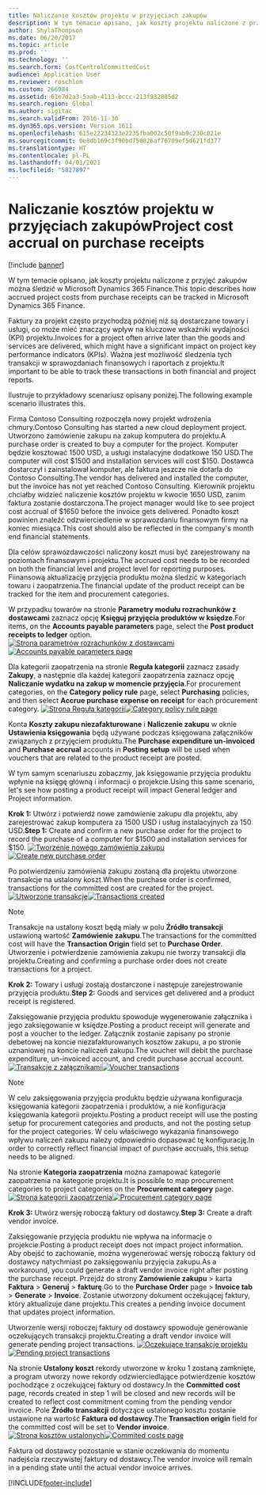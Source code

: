 ```yaml
---
title: Naliczanie kosztów projektu w przyjęciach zakupów
description: W tym temacie opisano, jak koszty projektu naliczone z przyjęć zakupów można śledzić w Microsoft Dynamics 365 Finance.
author: ShylaThompson
ms.date: 06/20/2017
ms.topic: article
ms.prod: ''
ms.technology: ''
ms.search.form: CostControlCommittedCost
audience: Application User
ms.reviewer: roschlom
ms.custom: 266984
ms.assetid: 61e7d2a3-5aab-4113-bccc-213f932885d2
ms.search.region: Global
ms.author: sigitac
ms.search.validFrom: 2016-11-30
ms.dyn365.ops.version: Version 1611
ms.openlocfilehash: 615e22234323e2235fba002c50f9ab9c230c021e
ms.sourcegitcommit: 0e8db169c3f90bd750826af76709ef5d621fd377
ms.translationtype: HT
ms.contentlocale: pl-PL
ms.lasthandoff: 04/01/2021
ms.locfileid: "5827897"
---
```

# <a name="project-cost-accrual-on-purchase-receipts"></a><span data-ttu-id="3c35b-103">Naliczanie kosztów projektu w przyjęciach zakupów</span><span class="sxs-lookup"><span data-stu-id="3c35b-103">Project cost accrual on purchase receipts</span></span>

[!include [banner](../includes/banner.md)]

<span data-ttu-id="3c35b-104">W tym temacie opisano, jak koszty projektu naliczone z przyjęć zakupów można śledzić w Microsoft Dynamics 365 Finance.</span><span class="sxs-lookup"><span data-stu-id="3c35b-104">This topic describes how accrued project costs from purchase receipts can be tracked in Microsoft Dynamics 365 Finance.</span></span> 

<span data-ttu-id="3c35b-105">Faktury za projekt często przychodzą później niż są dostarczane towary i usługi, co może mieć znaczący wpływ na kluczowe wskaźniki wydajności (KPI) projektu.</span><span class="sxs-lookup"><span data-stu-id="3c35b-105">Invoices for a project often arrive later than the goods and services are delivered, which might have a significant impact on project key performance indicators (KPIs).</span></span> <span data-ttu-id="3c35b-106">Ważna jest możliwość śledzenia tych transakcji w sprawozdaniach finansowych i raportach z projektu.</span><span class="sxs-lookup"><span data-stu-id="3c35b-106">It important to be able to track these transactions in both financial and project reports.</span></span>

<span data-ttu-id="3c35b-107">Ilustruje to przykładowy scenariusz opisany poniżej.</span><span class="sxs-lookup"><span data-stu-id="3c35b-107">The following example scenario illustrates this.</span></span> 

<span data-ttu-id="3c35b-108">Firma Contoso Consulting rozpoczęła nowy projekt wdrożenia chmury.</span><span class="sxs-lookup"><span data-stu-id="3c35b-108">Contoso Consulting has started a new cloud deployment project.</span></span> <span data-ttu-id="3c35b-109">Utworzono zamówienie zakupu na zakup komputera do projektu.</span><span class="sxs-lookup"><span data-stu-id="3c35b-109">A purchase order is created to buy a computer for the project.</span></span> <span data-ttu-id="3c35b-110">Komputer będzie kosztować 1500 USD, a usługi instalacyjne dodatkowe 150 USD.</span><span class="sxs-lookup"><span data-stu-id="3c35b-110">The computer will cost $1500 and installation services will cost $150.</span></span> <span data-ttu-id="3c35b-111">Dostawca dostarczył i zainstalował komputer, ale faktura jeszcze nie dotarła do Contoso Consulting.</span><span class="sxs-lookup"><span data-stu-id="3c35b-111">The vendor has delivered and installed the computer, but the invoice has not yet reached Contoso Consulting.</span></span> <span data-ttu-id="3c35b-112">Kierownik projektu chciałby widzieć naliczenie kosztów projektu w kwocie 1650 USD, zanim faktura zostanie dostarczona.</span><span class="sxs-lookup"><span data-stu-id="3c35b-112">The project manager would like to see project cost accrual of $1650 before the invoice gets delivered.</span></span> <span data-ttu-id="3c35b-113">Ponadto koszt powinien znaleźć odzwierciedlenie w sprawozdaniu finansowym firmy na koniec miesiąca.</span><span class="sxs-lookup"><span data-stu-id="3c35b-113">This cost should also be reflected in the company's month end financial statements.</span></span> 

<span data-ttu-id="3c35b-114">Dla celów sprawozdawczości naliczony koszt musi być zarejestrowany na poziomach finansowym i projektu.</span><span class="sxs-lookup"><span data-stu-id="3c35b-114">The accrued cost needs to be recorded on both the financial level and project level for reporting purposes.</span></span> <span data-ttu-id="3c35b-115">Fiinansową aktualizację przyjęcia produktu można śledzić w kategoriach towaru i zaopatrzenia.</span><span class="sxs-lookup"><span data-stu-id="3c35b-115">The financial update of the product receipt can be tracked for the item and procurement categories.</span></span> 

<span data-ttu-id="3c35b-116">W przypadku towarów na stronie **Parametry modułu rozrachunków z dostawcami** zaznacz opcję **Księguj przyjęcia produktów w księdze**.</span><span class="sxs-lookup"><span data-stu-id="3c35b-116">For items, on the **Accounts payable parameters** page, select the **Post product receipts to ledger** option.</span></span>
<span data-ttu-id="3c35b-117">[![Strona parametrów rozrachunków z dostawcami](./media/accruals1-1024x409.png)](./media/accruals1.png)</span><span class="sxs-lookup"><span data-stu-id="3c35b-117">[![Accounts payable parameters page](./media/accruals1-1024x409.png)](./media/accruals1.png)</span></span> 

<span data-ttu-id="3c35b-118">Dla kategorii zaopatrzenia na stronie **Reguła kategorii** zaznacz zasady **Zakupy**, a następnie dla każdej kategorii zaopatrzenia zaznacz opcję **Naliczanie wydatku na zakup w momencie przyjęcia**.</span><span class="sxs-lookup"><span data-stu-id="3c35b-118">For procurement categories, on the **Category policy rule** page, select **Purchasing** policies, and then select **Accrue purchase expense on receipt** for each procurement category.</span></span>
<span data-ttu-id="3c35b-119">[![Strona Reguła kategorii](./media/accruals2-1024x569.png)](./media/accruals2.png)</span><span class="sxs-lookup"><span data-stu-id="3c35b-119">[![Category policy rule page](./media/accruals2-1024x569.png)](./media/accruals2.png)</span></span> 

<span data-ttu-id="3c35b-120">Konta **Koszty zakupu niezafakturowane** i **Naliczenie zakupu** w oknie **Ustawienia księgowania** będą używane podczas księgowana załączników związanych z przyjęciem produktu.</span><span class="sxs-lookup"><span data-stu-id="3c35b-120">The **Purchase expenditure un-invoiced** and **Purchase accrual** accounts in **Posting setup** will be used when vouchers that are related to the product receipt are posted.</span></span>

<span data-ttu-id="3c35b-121">W tym samym scenariuszu zobaczmy, jak księgowanie przyjęcia produktu wpłynie na księgę główną i informacji o projekcie.</span><span class="sxs-lookup"><span data-stu-id="3c35b-121">Using this same scenario, let's see how posting a product receipt will impact General ledger and Project information.</span></span> 

<span data-ttu-id="3c35b-122">**Krok 1:** Utwórz i potwierdź nowe zamówienie zakupu dla projektu, aby zarejestrować zakup komputera za 1500 USD i usług instalacyjnych za 150 USD.</span><span class="sxs-lookup"><span data-stu-id="3c35b-122">**Step 1:** Create and confirm a new purchase order for the project to record the purchase of a computer for $1500 and installation services for $150.</span></span>
<span data-ttu-id="3c35b-123">[![Tworzenie nowego zamówienia zakupu](./media/accruals4-1024x497.png)](./media/accruals4.png)</span><span class="sxs-lookup"><span data-stu-id="3c35b-123">[![Create new purchase order](./media/accruals4-1024x497.png)](./media/accruals4.png)</span></span> 

<span data-ttu-id="3c35b-124">Po potwierdzeniu zamówienia zakupu zostaną dla projektu utworzone transakcje na ustalony koszt.</span><span class="sxs-lookup"><span data-stu-id="3c35b-124">When the purchase order is confirmed, transactions for the committed cost are created for the project.</span></span> 
<span data-ttu-id="3c35b-125">[![Utworzone transakcje](./media/accruals5-1024x219.png)](./media/accruals5.png)</span><span class="sxs-lookup"><span data-stu-id="3c35b-125">[![Transactions created](./media/accruals5-1024x219.png)](./media/accruals5.png)</span></span> 

> [!NOTE]
> <span data-ttu-id="3c35b-126">Transakcje na ustalony koszt będą miały w polu **Źródło transakcji** ustawioną wartość **Zamówienie zakupu**.</span><span class="sxs-lookup"><span data-stu-id="3c35b-126">The transactions for the committed cost will have the **Transaction Origin** field set to **Purchase Order**.</span></span> <span data-ttu-id="3c35b-127">Utworzenie i potwierdzenie zamówienia zakupu nie tworzy transakcji dla projektu.</span><span class="sxs-lookup"><span data-stu-id="3c35b-127">Creating and confirming a purchase order does not create transactions for a project.</span></span> 

<span data-ttu-id="3c35b-128">**Krok 2:** Towary i usługi zostają dostarczone i następuje zarejestrowanie przyjęcia produktu.</span><span class="sxs-lookup"><span data-stu-id="3c35b-128">**Step 2:** Goods and services get delivered and a product receipt is registered.</span></span> 

<span data-ttu-id="3c35b-129">Zaksięgowanie przyjęcia produktu spowoduje wygenerowanie załącznika i jego zaksięgowanie w księdze.</span><span class="sxs-lookup"><span data-stu-id="3c35b-129">Posting a product receipt will generate and post a voucher to the ledger.</span></span> <span data-ttu-id="3c35b-130">Załącznik zostanie zapisany po stronie debetowej na koncie niezafakturowanych kosztów zakupu, a po stronie uznaniowej na koncie naliczeń zakupu.</span><span class="sxs-lookup"><span data-stu-id="3c35b-130">The voucher will debit the purchase expenditure, un-invoiced account, and credit purchase accrual account.</span></span> 
<span data-ttu-id="3c35b-131">[![Transakcje z załącznikami](./media/accruals6-1024x214.png)](./media/accruals6.png)</span><span class="sxs-lookup"><span data-stu-id="3c35b-131">[![Voucher transactions](./media/accruals6-1024x214.png)](./media/accruals6.png)</span></span>

> [!NOTE]
> <span data-ttu-id="3c35b-132">W celu zaksięgowania przyjęcia produktu będzie używana konfiguracja księgowania kategorii zaopatrzenia i produktów, a nie konfiguracja księgowania kategorii projektu.</span><span class="sxs-lookup"><span data-stu-id="3c35b-132">Posting a product receipt will use the posting setup for procurement categories and products, and not the posting setup for the project categories.</span></span> <span data-ttu-id="3c35b-133">W celu właściwego wykazania finansowego wpływu naliczeń zakupu należy odpowiednio dopasować tę konfigurację.</span><span class="sxs-lookup"><span data-stu-id="3c35b-133">In order to correctly reflect financial impact of purchase accruals, this setup needs to be aligned.</span></span> 

<span data-ttu-id="3c35b-134">Na stronie **Kategoria zaopatrzenia** można zamapować kategorie zaopatrzenia na kategorie projektu.</span><span class="sxs-lookup"><span data-stu-id="3c35b-134">It is possible to map procurement categories to project categories on the **Procurement category** page.</span></span>
<span data-ttu-id="3c35b-135">[![Strona kategorii zaopatrzenia](./media/accruals7-1024x390.png)](./media/accruals7.png)</span><span class="sxs-lookup"><span data-stu-id="3c35b-135">[![Procurement category page](./media/accruals7-1024x390.png)](./media/accruals7.png)</span></span>

<span data-ttu-id="3c35b-136">**Krok 3:** Utwórz wersję roboczą faktury od dostawcy.</span><span class="sxs-lookup"><span data-stu-id="3c35b-136">**Step 3:** Create a draft vendor invoice.</span></span> 

<span data-ttu-id="3c35b-137">Zaksięgowanie przyjęcia produktu nie wpływa na informacje o projekcie.</span><span class="sxs-lookup"><span data-stu-id="3c35b-137">Posting a product receipt does not impact project information.</span></span> <span data-ttu-id="3c35b-138">Aby obejść to zachowanie, można wygenerować wersję roboczą faktury od dostawcy natychmiast po zaksięgowaniu przyjęcia zakupu.</span><span class="sxs-lookup"><span data-stu-id="3c35b-138">As a workaround, you could generate a draft vendor invoice right after posting the purchase receipt.</span></span> <span data-ttu-id="3c35b-139">Przejdź do strony **Zamówienie zakupu** &gt; karta **Faktura** &gt; **Generuj** &gt; **fakturę**.</span><span class="sxs-lookup"><span data-stu-id="3c35b-139">Go to the **Purchase Order** page &gt; **Invoice tab** &gt; **Generate** &gt; **Invoice**.</span></span> <span data-ttu-id="3c35b-140">Zostanie utworzony dokument oczekującej faktury, który aktualizuje dane projektu.</span><span class="sxs-lookup"><span data-stu-id="3c35b-140">This creates a pending invoice document that updates project information.</span></span> 

<span data-ttu-id="3c35b-141">Utworzenie wersji roboczej faktury od dostawcy spowoduje generowanie oczekujących transakcji projektu.</span><span class="sxs-lookup"><span data-stu-id="3c35b-141">Creating a draft vendor invoice will generate pending project transactions.</span></span> 
<span data-ttu-id="3c35b-142">[![Oczekujące transakcje projektu](./media/accruals8-1024x225.png)](./media/accruals8.png)</span><span class="sxs-lookup"><span data-stu-id="3c35b-142">[![Pending project transactions](./media/accruals8-1024x225.png)](./media/accruals8.png)</span></span> 

<span data-ttu-id="3c35b-143">Na stronie **Ustalony koszt** rekordy utworzone w kroku 1 zostaną zamknięte, a program utworzy nowe rekordy odzwierciedlające potwierdzenie kosztów pochodzące z oczekującej faktury od dostawcy.</span><span class="sxs-lookup"><span data-stu-id="3c35b-143">In the **Committed cost** page, records created in step 1 will be closed and new records will be created to reflect cost commitment coming from the pending vendor invoice.</span></span> <span data-ttu-id="3c35b-144">Pole **Źródło transakcji** dotyczące ustalonego kosztu zostanie ustawione na wartość **Faktura od dostawcy**.</span><span class="sxs-lookup"><span data-stu-id="3c35b-144">The **Transaction origin** field for the committed cost will be set to **Vendor invoice**.</span></span>
<span data-ttu-id="3c35b-145">[![Strona kosztów ustalonych](./media/accruals9-1024x200.png)](./media/accruals9.png)</span><span class="sxs-lookup"><span data-stu-id="3c35b-145">[![Commited costs page](./media/accruals9-1024x200.png)](./media/accruals9.png)</span></span>

<span data-ttu-id="3c35b-146">Faktura od dostawcy pozostanie w stanie oczekiwania do momentu nadejścia rzeczywistej faktury od dostawcy.</span><span class="sxs-lookup"><span data-stu-id="3c35b-146">The vendor invoice will remain in a pending state until the actual vendor invoice arrives.</span></span>





[!INCLUDE[footer-include](../../includes/footer-banner.md)]